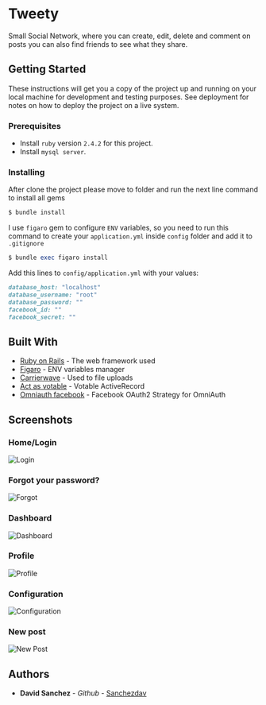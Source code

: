 # Tweety

Small Social Network, where you can create, edit, delete and comment on posts you can also find friends to see what they share.

## Getting Started

These instructions will get you a copy of the project up and running on your local machine for development and testing purposes. See deployment for notes on how to deploy the project on a live system.

### Prerequisites

- Install `ruby` version `2.4.2` for this project.
- Install `mysql server`.

### Installing

After clone the project please move to folder and run the next line command to install all gems

```ruby
$ bundle install
```

I use `figaro` gem to configure `ENV` variables, so you need to run this command to create your `application.yml` inside `config` folder and add it to `.gitignore`

```ruby
$ bundle exec figaro install
```

Add this lines to `config/application.yml` with your values:

```ruby
database_host: "localhost"
database_username: "root"
database_password: ""
facebook_id: ""
facebook_secret: ""
```

## Built With

* [Ruby on Rails](https://github.com/rails/rails) - The web framework used
* [Figaro](https://github.com/laserlemon/figaro) - ENV variables manager
* [Carrierwave](https://github.com/carrierwaveuploader/carrierwave) - Used to file uploads
* [Act as votable](https://github.com/ryanto/acts_as_votable) - Votable ActiveRecord
* [Omniauth facebook](https://github.com/mkdynamic/omniauth-facebook) - Facebook OAuth2 Strategy for OmniAuth

## Screenshots

### Home/Login
![Login](https://user-images.githubusercontent.com/5151682/43353467-7d62e960-91ff-11e8-8c4d-04c9b907762f.png)

### Forgot your password?
![Forgot](https://user-images.githubusercontent.com/5151682/43353475-97ad4afe-91ff-11e8-9e13-4687ae35fa83.png)

### Dashboard
![Dashboard](https://user-images.githubusercontent.com/5151682/43353480-b576bee4-91ff-11e8-850f-fb3802609256.png)

### Profile
![Profile](https://user-images.githubusercontent.com/5151682/43353486-d8a7539c-91ff-11e8-8dce-10a76499e02a.png)

### Configuration
![Configuration](https://user-images.githubusercontent.com/5151682/43353499-fc79f568-91ff-11e8-8ede-253c00908c3f.png)

### New post
![New Post](https://user-images.githubusercontent.com/5151682/43353522-5e51f06a-9200-11e8-9530-a72b0b4d5929.png)

## Authors

* **David Sanchez** - *Github* - [Sanchezdav](https://github.com/Sanchezdav)
